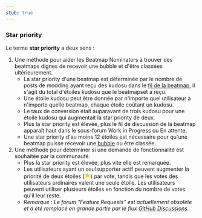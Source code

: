 ```yaml
---
stub: true
---
```


### Star priority

Le terme **star priority** a deux sens :

1. Une méthode pour aider les Beatmap Nominators à trouver des beatmaps dignes de recevoir une bubble et d'être classées ultérieurement.
   - La star priority d'une beatmap est déterminée par le nombre de posts de modding ayant reçu des kudosu dans le [fil de la beatmap](/wiki/Modding/Forum_modding), il s'agit du total d'étoiles kudosu que le beatmapset a reçu.
   - Une étoile kudosu peut être donnée par n'importe quel utilisateur à n'importe quelle beatmap, chaque étoile coûtant un kudosu.
   - Le taux de conversion était auparavant de trois kudosu pour une étoile kudosu qui augmentait la star priority de deux.
   - Plus la star priority est élevée, plus le fil de discussion de la beatmap apparaît haut dans le sous-forum Work in Progress ou En attente.
   - Une star priority d'au moins 12 étoiles est nécessaire pour qu'une beatmap puisse recevoir une [bubble](/wiki/Modding/Bubble) ou être classée.
2. Une méthode pour déterminer si une demande de fonctionnalité est souhaitée par la communauté.
   - Plus la star priority est élevée, plus vite elle est remarquée.
   - Les utilisateurs ayant un osu!supporter actif peuvent augmenter la priorité de deux étoiles (![Star](img/star.png)) par vote, tandis que les votes des utilisateurs ordinaires valent une seule étoile. Les utilisateurs peuvent utiliser plusieurs étoiles en fonction du nombre de votes qu'il leur reste.
   - *Remarque : Le forum "Feature Requests" est actuellement obsolète et a été remplacé en grande partie par le flux [GitHub Discussions](https://github.com/ppy/osu/discussions).*
